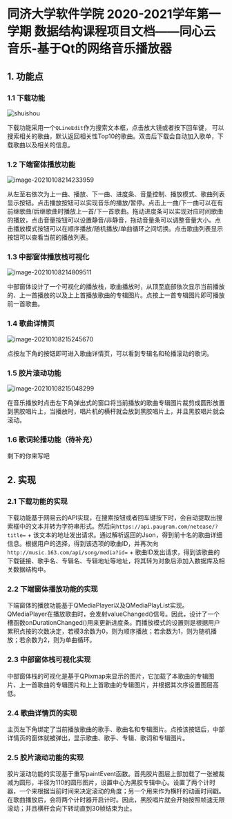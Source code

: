 # 同济大学软件学院 2020-2021学年第一学期 数据结构课程项目文档——同心云音乐-基于Qt的网络音乐播放器

## 1. 功能点

### 1.1 下载功能

![shuishou](D:\DSproj\MusicPlayer\DocImg\shuishou.png)

下载功能采用一个`QLineEdit`作为搜索文本框，点击放大镜或者按下回车键， 可以搜索相关的歌曲，默认返回相关性Top10的歌曲。双击后下载会自动加入歌单，下载歌曲以及相关的信息。



### 1.2 下端窗体播放功能

![image-20210108214233959](D:\DSproj\MusicPlayer\DocImg\image-20210108214233959.png)

从左至右依次为上一曲、播放、下一曲、进度条、音量控制、播放模式、歌曲列表显示按钮。点击播放按钮可以实现音乐的播放/暂停。点击上一曲/下一曲可以在有前继歌曲/后继歌曲时播放上一首/下一首歌曲。拖动进度条可以实现对应时间歌曲的播放，点击音量按钮可以设置静音/非静音，拖动音量条可以调整音量大小。点击播放模式按钮可以在顺序播放/随机播放/单曲循环之间切换。点击歌曲列表显示按钮可以查看当前的播放列表。



### 1.3 中部窗体播放栈可视化



![image-20210108214809511](D:\DSproj\MusicPlayer\DocImg\image-20210108214809511.png)

中部窗体设计了一个可视化的播放栈，歌曲播放时，从顶至底部依次显示当前播放的、上一首播放的以及上上首播放歌曲的专辑图片。点按上一首专辑图片即可播放前一首歌曲。



### 1.4 歌曲详情页

![image-20210108215245670](D:\DSproj\MusicPlayer\DocImg\image-20210108215245670.png)

点按左下角的按钮即可进入歌曲详情页，可以看到专辑名和轮播滚动的歌词。

### 1.5 胶片滚动功能

![image-20210108215048299](D:\DSproj\MusicPlayer\DocImg\image-20210108215048299.png)

在音乐播放时点击左下角弹出式的窗口将当前播放的歌曲专辑图片裁剪成圆形放置到黑胶唱片上，当播放时，唱片机的横杆就会放到黑胶唱片上，并且黑胶唱片就会滚动。

### 1.6 歌词轮播功能（待补充）

剩下的你来写吧







## 2. 实现

### 2.1 下载功能的实现

下载功能基于网易云的API实现，在搜索按钮或者回车键按下时，会自动提取出搜索框中的文本并转为字符串形式。然后向`https://api.paugram.com/netease/?title=`  + 该文本的地址发出请求。通过解析返回的Json，得到前十名的歌曲详细信息。根据用户的选择，得到该选项的歌曲ID，并再次向`http://music.163.com/api/song/media?id=` + 歌曲ID发出请求，得到该歌曲的下载链接、歌手名、专辑名、专辑地址等地址，将其转为对象后添加入数据库及相关数据结构中。



### 2.2 下端窗体播放功能的实现

下端窗体的播放功能基于QMediaPlayer以及QMediaPlayList实现。QMediaPlayer在播放歌曲时，会发射valueChanged()信号。因此，设计了一个槽函数onDurationChanged()用来更新进度条。而播放模式的设置则是根据用户累积点按的次数决定，若模3余数为0，则为顺序播放；若余数为1，则为随机播放；若余数为2，则为单曲循环。



### 2.3 中部窗体栈可视化实现

中部窗体栈的可视化是基于QPixmap来显示的图片，它加载了本歌曲的专辑图片、上一首歌曲的专辑图片和上上首歌曲的专辑图片，并根据其次序设置图层高低。



### 2.4 歌曲详情页的实现

主页左下角绑定了当前播放歌曲的歌手、歌曲名和专辑图片。点按该按钮后，中部详情页的窗体就被弹出，显示歌曲、歌手、专辑、歌词和专辑图片。



### 2.5 胶片滚动功能的实现

胶片滚动功能的实现基于重写paintEvent函数。首先胶片图层上部加载了一张被裁减为圆形，半径为110的圆形图片，设置中心为黑胶专辑中心。设置了两个计时器，一个来根据当前时间来决定滚动的角度；另一个用来作为横杆的动画时间戳。在歌曲播放后，会将两个计时器开启计时。因此，黑胶唱片就会开始按照帧速无限滚动；并且横杆会向下转动直到30帧结束为止。



